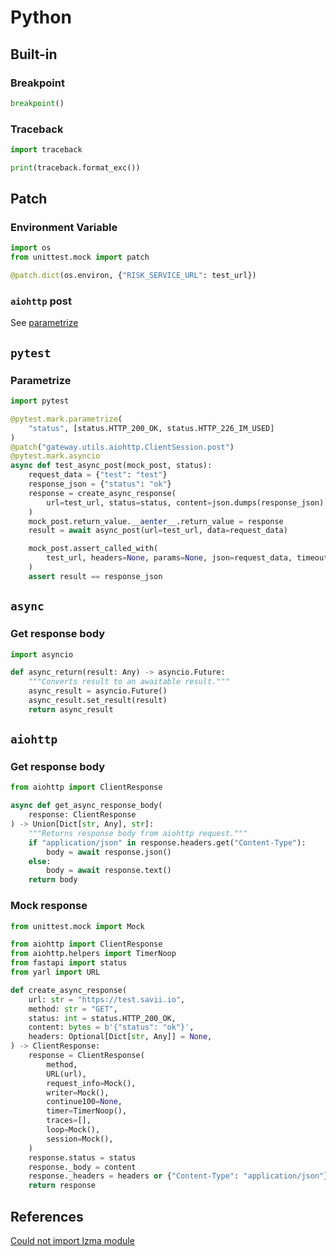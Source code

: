 # Python

## Built-in

### Breakpoint
```py
breakpoint()
```

### Traceback
```py
import traceback

print(traceback.format_exc())
```



## Patch

### Environment Variable
```py
import os
from unittest.mock import patch

@patch.dict(os.environ, {"RISK_SERVICE_URL": test_url})
```

### `aiohttp` post
See [parametrize](#parametrize)



## `pytest`

### <a name="parametrize"></a>Parametrize
```py
import pytest

@pytest.mark.parametrize(
    "status", [status.HTTP_200_OK, status.HTTP_226_IM_USED]
)
@patch("gateway.utils.aiohttp.ClientSession.post")
@pytest.mark.asyncio
async def test_async_post(mock_post, status):
    request_data = {"test": "test"}
    response_json = {"status": "ok"}
    response = create_async_response(
        url=test_url, status=status, content=json.dumps(response_json).encode()
    )
    mock_post.return_value.__aenter__.return_value = response
    result = await async_post(url=test_url, data=request_data)

    mock_post.assert_called_with(
        test_url, headers=None, params=None, json=request_data, timeout=100
    )
    assert result == response_json
```



## `async`

### Get response body
```py
import asyncio

def async_return(result: Any) -> asyncio.Future:
    """Converts result to an awaitable result."""
    async_result = asyncio.Future()
    async_result.set_result(result)
    return async_result
```



## `aiohttp`

### Get response body
```py
from aiohttp import ClientResponse

async def get_async_response_body(
    response: ClientResponse
) -> Union[Dict[str, Any], str]:
    """Returns response body from aiohttp request."""
    if "application/json" in response.headers.get("Content-Type"):
        body = await response.json()
    else:
        body = await response.text()
    return body
```

### Mock response
```py
from unittest.mock import Mock

from aiohttp import ClientResponse
from aiohttp.helpers import TimerNoop
from fastapi import status
from yarl import URL

def create_async_response(
    url: str = "https://test.savii.io",
    method: str = "GET",
    status: int = status.HTTP_200_OK,
    content: bytes = b'{"status": "ok"}',
    headers: Optional[Dict[str, Any]] = None,
) -> ClientResponse:
    response = ClientResponse(
        method,
        URL(url),
        request_info=Mock(),
        writer=Mock(),
        continue100=None,
        timer=TimerNoop(),
        traces=[],
        loop=Mock(),
        session=Mock(),
    )
    response.status = status
    response._body = content
    response._headers = headers or {"Content-Type": "application/json"}
    return response
```



## References

[Could not import lzma module](https://stackoverflow.com/questions/57743230/userwarning-could-not-import-the-lzma-module-your-installed-python-is-incomple)